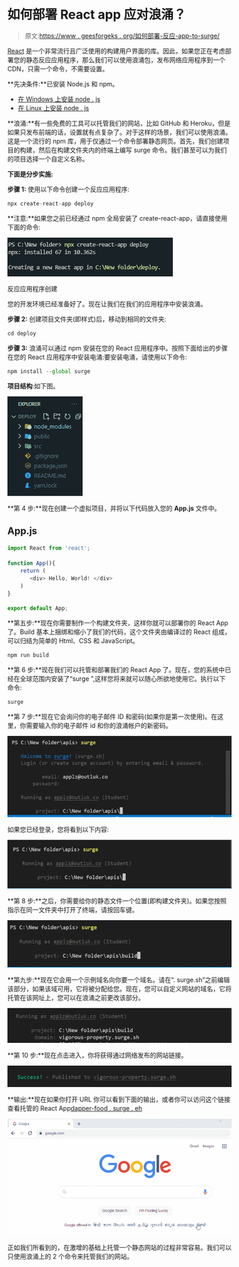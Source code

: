 # 如何部署 React app 应对浪涌？

> 原文:[https://www . geesforgeks . org/如何部署-反应-app-to-surge/](https://www.geeksforgeeks.org/how-to-deploy-react-app-to-surge/)

[React](https://www.geeksforgeeks.org/reactjs-tutorials/) 是一个非常流行且广泛使用的构建用户界面的库。因此，如果您正在考虑部署您的静态反应应用程序，那么我们可以使用浪涌包，发布网络应用程序到一个 CDN，只需一个命令，不需要设置。

**先决条件:**已安装 Node.js 和 npm。

*   [在 Windows 上安装 node . js](https://www.geeksforgeeks.org/installation-of-node-js-on-windows/)
*   [在 Linux 上安装 node . js](https://www.geeksforgeeks.org/installation-of-node-js-on-linux/)

**浪涌:**有一些免费的工具可以托管我们的网站，比如 GitHub 和 Heroku，但是如果只发布前端的话，设置就有点复杂了。对于这样的场景，我们可以使用浪涌。这是一个流行的 npm 库，用于仅通过一个命令部署静态网页。首先，我们创建项目的构建，然后在构建文件夹内的终端上编写 surge 命令。我们甚至可以为我们的项目选择一个自定义名称。

**下面是分步实施:**

**步骤 1:** 使用以下命令创建一个反应应用程序:

```jsx
npx create-react-app deploy
```

**注意:**如果您之前已经通过 npm 全局安装了 create-react-app，请直接使用下面的命令:

![](img/48c8575d174dbda3631d9b7b297f0e27.png)

反应应用程序创建

您的开发环境已经准备好了。现在让我们在我们的应用程序中安装浪涌。

**步骤 2:** 创建项目文件夹(即样式)后，移动到相同的文件夹:

```jsx
cd deploy
```

**步骤 3:** 浪涌可以通过 npm 安装在您的 React 应用程序中。按照下面给出的步骤在您的 React 应用程序中安装电涌:要安装电涌，请使用以下命令:

```jsx
npm install --global surge
```

**项目结构**:如下图。

![](img/3499eb3972e4dc7e8baa8ce3429dbc13.png)

**第 4 步:**现在创建一个虚拟项目，并将以下代码放入您的 **App.js** 文件中。

## App.js

```jsx
import React from 'react';

function App(){
    return (
       <div> Hello, World! </div>
    )
}

export default App;
```

**第五步:**现在你需要制作一个构建文件夹，这样你就可以部署你的 React App 了。Build 基本上捆绑和缩小了我们的代码，这个文件夹由编译过的 React 组成，可以归结为简单的 Html、CSS 和 JavaScript。

```jsx
npm run build
```

**第 6 步:**现在我们可以托管和部署我们的 React App 了。现在，您的系统中已经在全球范围内安装了“surge ”,这样您将来就可以随心所欲地使用它。执行以下命令:

```jsx
surge
```

**第 7 步:**现在它会询问你的电子邮件 ID 和密码(如果你是第一次使用)。在这里，你需要输入你的电子邮件 id 和你的浪涌帐户的新密码。

![](img/a5a9c6d713284594e67ad1710597f1ba.png)

如果您已经登录，您将看到以下内容:

![](img/85f7a10686506b96f0cde95109b2e902.png)

**第 8 步:**之后，你需要给你的静态文件一个位置(即构建文件夹)。如果您按照指示在同一文件夹中打开了终端，请按回车键。

![](img/81a9ad950c637e0a79b9d8b6fda11953.png)

**第九步:**现在它会用一个示例域名向你要一个域名。请在“. surge.sh”之前编辑该部分，如果该域可用，它将被分配给您。现在，您可以自定义网站的域名，它将托管在该网址上，您可以在浪涌之前更改该部分。

![](img/bd467c77d25e4976714912fce9ee4a69.png)

**第 10 步:**现在点击进入，你将获得通过网络发布的网站链接。

![](img/8cdd41649f8dceced80b85be4b565abc.png)

**输出:**现在如果你打开 URL 你可以看到下面的输出，或者你可以访问这个链接查看托管的 React App[dapper-food . surge . eh](https://dapper-food.surge.sh/)

![](img/60ef61ae5296b7cde7c3089e324b721f.png)

正如我们所看到的，在激增的基础上托管一个静态网站的过程非常容易。我们可以只使用浪涌上的 2 个命令来托管我们的网站。